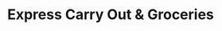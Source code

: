 ---
title: "Express Carry Out & Groceries"
url: /baltimore/express-carry-out-und-groceries/
shop: Lebensmittel
---